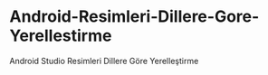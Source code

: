 # Android-Resimleri-Dillere-Gore-Yerellestirme
 Android Studio Resimleri Dillere Göre Yerelleştirme
